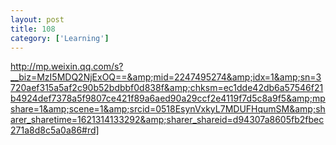 ```yaml
---
layout: post
title: 108
category: ['Learning']
---
```


http://mp.weixin.qq.com/s?__biz=MzI5MDQ2NjExOQ==&amp;mid=2247495274&amp;idx=1&amp;sn=3720aef315a5af2c90b52bdbbf0d838f&amp;chksm=ec1dde42db6a57546f21b4924def7378a5f9807ce421f89a6aed90a29ccf2e4119f7d5c8a9f5&amp;mpshare=1&amp;scene=1&amp;srcid=0518EsynVxkyL7MDUFHqumSM&amp;sharer_sharetime=1621314133292&amp;sharer_shareid=d94307a8605fb2fbec271a8d8c5a0a86#rd]


